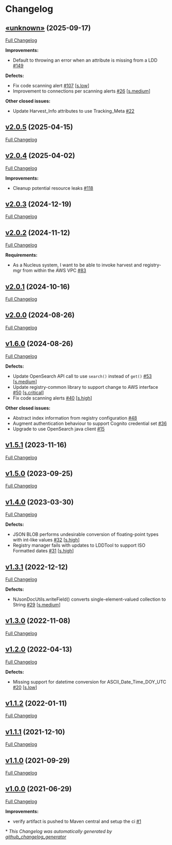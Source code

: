 # Changelog

## [«unknown»](https://github.com/NASA-PDS/registry-common/tree/«unknown») (2025-09-17)

[Full Changelog](https://github.com/NASA-PDS/registry-common/compare/v2.0.5...«unknown»)

**Improvements:**

- Default to throwing an error when an attribute is missing from a LDD [\#149](https://github.com/NASA-PDS/registry-common/issues/149)

**Defects:**

- Fix code scanning alert [\#107](https://github.com/NASA-PDS/registry-common/issues/107) [[s.low](https://github.com/NASA-PDS/registry-common/labels/s.low)]
- Improvement to connections per scanning alerts [\#26](https://github.com/NASA-PDS/registry-common/issues/26) [[s.medium](https://github.com/NASA-PDS/registry-common/labels/s.medium)]

**Other closed issues:**

- Update Harvest\_Info attributes to use Tracking\_Meta [\#22](https://github.com/NASA-PDS/registry-common/issues/22)

## [v2.0.5](https://github.com/NASA-PDS/registry-common/tree/v2.0.5) (2025-04-15)

[Full Changelog](https://github.com/NASA-PDS/registry-common/compare/v2.0.4...v2.0.5)

## [v2.0.4](https://github.com/NASA-PDS/registry-common/tree/v2.0.4) (2025-04-02)

[Full Changelog](https://github.com/NASA-PDS/registry-common/compare/v2.0.3...v2.0.4)

**Improvements:**

- Cleanup potential resource leaks [\#118](https://github.com/NASA-PDS/registry-common/issues/118)

## [v2.0.3](https://github.com/NASA-PDS/registry-common/tree/v2.0.3) (2024-12-19)

[Full Changelog](https://github.com/NASA-PDS/registry-common/compare/v2.0.2...v2.0.3)

## [v2.0.2](https://github.com/NASA-PDS/registry-common/tree/v2.0.2) (2024-11-12)

[Full Changelog](https://github.com/NASA-PDS/registry-common/compare/v2.0.1...v2.0.2)

**Requirements:**

- As a Nucleus system, I want to be able to invoke harvest and registry-mgr from within the AWS VPC [\#83](https://github.com/NASA-PDS/registry-common/issues/83)

## [v2.0.1](https://github.com/NASA-PDS/registry-common/tree/v2.0.1) (2024-10-16)

[Full Changelog](https://github.com/NASA-PDS/registry-common/compare/v2.0.0...v2.0.1)

## [v2.0.0](https://github.com/NASA-PDS/registry-common/tree/v2.0.0) (2024-08-26)

[Full Changelog](https://github.com/NASA-PDS/registry-common/compare/v1.6.0...v2.0.0)

## [v1.6.0](https://github.com/NASA-PDS/registry-common/tree/v1.6.0) (2024-08-26)

[Full Changelog](https://github.com/NASA-PDS/registry-common/compare/v1.5.1...v1.6.0)

**Defects:**

- Update OpenSearch API call to use `search()` instead of `get()` [\#53](https://github.com/NASA-PDS/registry-common/issues/53) [[s.medium](https://github.com/NASA-PDS/registry-common/labels/s.medium)]
- Update registry-common library to support change to AWS interface [\#50](https://github.com/NASA-PDS/registry-common/issues/50) [[s.critical](https://github.com/NASA-PDS/registry-common/labels/s.critical)]
- Fix code scanning alerts [\#40](https://github.com/NASA-PDS/registry-common/issues/40) [[s.high](https://github.com/NASA-PDS/registry-common/labels/s.high)]

**Other closed issues:**

- Abstract index information from registry configuration [\#48](https://github.com/NASA-PDS/registry-common/issues/48)
- Augment authentication behaviour to support Cognito credential set [\#36](https://github.com/NASA-PDS/registry-common/issues/36)
- Upgrade to use OpenSearch java client [\#15](https://github.com/NASA-PDS/registry-common/issues/15)

## [v1.5.1](https://github.com/NASA-PDS/registry-common/tree/v1.5.1) (2023-11-16)

[Full Changelog](https://github.com/NASA-PDS/registry-common/compare/v1.5.0...v1.5.1)

## [v1.5.0](https://github.com/NASA-PDS/registry-common/tree/v1.5.0) (2023-09-25)

[Full Changelog](https://github.com/NASA-PDS/registry-common/compare/v1.4.0...v1.5.0)

## [v1.4.0](https://github.com/NASA-PDS/registry-common/tree/v1.4.0) (2023-03-30)

[Full Changelog](https://github.com/NASA-PDS/registry-common/compare/v1.3.1...v1.4.0)

**Defects:**

- JSON BLOB performs undesirable conversion of floating-point types with int-like values [\#32](https://github.com/NASA-PDS/registry-common/issues/32) [[s.high](https://github.com/NASA-PDS/registry-common/labels/s.high)]
- Registry manager fails with updates to LDDTool to support ISO Formatted dates [\#31](https://github.com/NASA-PDS/registry-common/issues/31) [[s.high](https://github.com/NASA-PDS/registry-common/labels/s.high)]

## [v1.3.1](https://github.com/NASA-PDS/registry-common/tree/v1.3.1) (2022-12-12)

[Full Changelog](https://github.com/NASA-PDS/registry-common/compare/v1.3.0...v1.3.1)

**Defects:**

- NJsonDocUtils.writeField\(\) converts single-element-valued collection to String [\#29](https://github.com/NASA-PDS/registry-common/issues/29) [[s.medium](https://github.com/NASA-PDS/registry-common/labels/s.medium)]

## [v1.3.0](https://github.com/NASA-PDS/registry-common/tree/v1.3.0) (2022-11-08)

[Full Changelog](https://github.com/NASA-PDS/registry-common/compare/v1.2.0...v1.3.0)

## [v1.2.0](https://github.com/NASA-PDS/registry-common/tree/v1.2.0) (2022-04-13)

[Full Changelog](https://github.com/NASA-PDS/registry-common/compare/v1.1.2...v1.2.0)

**Defects:**

- Missing support for datetime conversion for ASCII\_Date\_Time\_DOY\_UTC [\#20](https://github.com/NASA-PDS/registry-common/issues/20) [[s.low](https://github.com/NASA-PDS/registry-common/labels/s.low)]

## [v1.1.2](https://github.com/NASA-PDS/registry-common/tree/v1.1.2) (2022-01-11)

[Full Changelog](https://github.com/NASA-PDS/registry-common/compare/v1.1.1...v1.1.2)

## [v1.1.1](https://github.com/NASA-PDS/registry-common/tree/v1.1.1) (2021-12-10)

[Full Changelog](https://github.com/NASA-PDS/registry-common/compare/v1.1.0...v1.1.1)

## [v1.1.0](https://github.com/NASA-PDS/registry-common/tree/v1.1.0) (2021-09-29)

[Full Changelog](https://github.com/NASA-PDS/registry-common/compare/v1.0.0...v1.1.0)

## [v1.0.0](https://github.com/NASA-PDS/registry-common/tree/v1.0.0) (2021-06-29)

[Full Changelog](https://github.com/NASA-PDS/registry-common/compare/cdda44b7ee3c3c9ded4c11a60dabc7fe36dffc90...v1.0.0)

**Improvements:**

- verify artifact is pushed to Maven central and setup the ci [\#1](https://github.com/NASA-PDS/registry-common/issues/1)



\* *This Changelog was automatically generated by [github_changelog_generator](https://github.com/github-changelog-generator/github-changelog-generator)*
